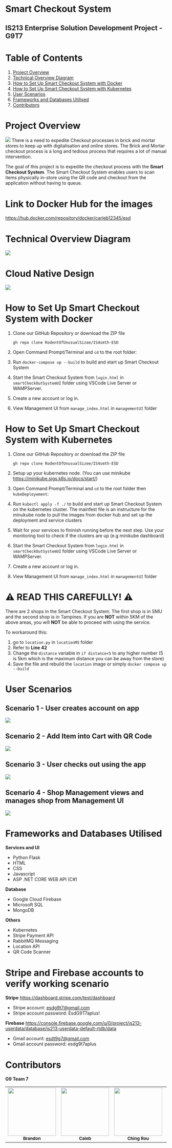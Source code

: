 # Smart Checkout System
## IS213 Enterprise Solution Development Project - G9T7

# Table of Contents
1. [Project Overview](#project-overview)
2. [Technical Overview Diagram](#technical-overview-diagram)
3. [How to Set Up Smart Checkout System with Docker](#how-to-set-up-smart-checkout-system-with-docker)
4. [How to Set Up Smart Checkout System with Kubernetes](#how-to-set-up-smart-checkout-system-with-kubernetes)
5. [User Scenarios](#user-scenarios)
6. [Frameworks and Databases Utilised](#frameworks-and-databases-utilised)
7. [Contributors](#contributors)


# Project Overview
<img src="ReadmeFiles\logo.jpg">
There is a need to expedite Checkout processes in brick and mortar stores to keep up with digitalisation and online stores. The Brick and Mortar checkout process is a long and tedious process that requires a lot of manual intervention. 

The goal of this project is to expedite the checkout process with the **Smart Checkout System**. The Smart Checkout System enables users to scan items physically in-store using the QR code and checkout from the application without having to queue.

# Link to Docker Hub for the images 
https://hub.docker.com/repository/docker/carleb12345/esd

# Technical Overview Diagram
<img src="ReadmeFiles\overview_new.png">

# Cloud Native Design
<img src="ReadmeFiles\native.png">

# How to Set Up Smart Checkout System with Docker
1. Clone our GitHub Repository or download the ZIP file

    ```gh repo clone RodentOfUnusualSizee/IS4smth-ESD```

2. Open Command Prompt/Terminal and `cd` to the root folder:

3. Run ``` docker-compose up --build ``` to build and start up Smart Checkout System

4. Start the Smart Checkout System from `login.html` in `smartCheckOutSystemUI` folder using VSCode Live Server or WAMPServer.

5. Create a new account or log in.

6. View Management UI from `manage_index.html` in `managementUI` folder

# How to Set Up Smart Checkout System with Kubernetes
1. Clone our GitHub Repository or download the ZIP file

    ```gh repo clone RodentOfUnusualSizee/IS4smth-ESD```

2. Setup up your kubernetes node. (You can use minikube https://minikube.sigs.k8s.io/docs/start/)

3. Open Command Prompt/Terminal and `cd` to the root folder then `kubeDeployement`:

4. Run ``` kubectl apply -f ./ ``` to build and start up Smart Checkout System on the kubernetes cluster. The mainfest file is an instructure for the minukube node to pull the images from docker hub and set up the deployment and service clusters

5. Wait for your services to fininish running before the next step. Use your monitoring tool to check if the clusters are up (e.g minikube dashboard)

6. Start the Smart Checkout System from `login.html` in `smartCheckOutSystemUI` folder using VSCode Live Server or WAMPServer.

7. Create a new account or log in.

8. View Management UI from `manage_index.html` in `managementUI` folder


# ⚠️ READ THIS CAREFULLY! ⚠️

There are 2 shops in the Smart Checkout System. The first shop is in SMU and the second shop is in Tampines. If you are **NOT** within 5KM of the above areas, you will **NOT** be able to proceed with using the service.

To workaround this:
1. go to `location.py` in `locationMS` folder
2. Refer to **Line 42**
3. Change the `distance` variable in `if distance<5` to any higher number (5 is 5km which is the maximum distance you can be away from the store)
4. Save the file and rebuild the `location` image or simply `docker compose up --build` 

# User Scenarios
## Scenario 1 - User creates account on app
<img src="ReadmeFiles\scenario1.PNG">

## Scenario 2 - Add Item into Cart with QR Code
<img src="ReadmeFiles\scenario2.PNG">

## Scenario 3 - User checks out using the app
<img src="ReadmeFiles\scenario3.png">

## Scenario 4 - Shop Management views and manages shop from Management UI
<img src="ReadmeFiles\scenario4.png">

# Frameworks and Databases Utilised
**Services and UI**
- Python Flask
- HTML
- CSS 
- Javascript
- ASP .NET CORE WEB API (C#)

**Database**
- Google Cloud Firebase
- Microsoft SQL
- MongoDB

**Others**
- Kubernetes
- Stripe Payment API
- RabbitMQ Messaging
- Location API
- QR Code Scanner

# Stripe and Firebase accounts to verify working scenario
**Stripe**
https://dashboard.stripe.com/test/dashboard
- Stripe account: esdg9t7@gmail.com
- Stripe account password: EsdG9T7aplus!

**Firebase**
https://console.firebase.google.com/u/0/project/is213-userdata/database/is213-userdata-default-rtdb/data
- Gmail account: esdt9g7@gmail.com
- Gmail account password: esdg9t7aplus

# Contributors

**G9 Team 7**

<table>
    <tr>
        <td align="center"><img src="ReadmeFiles\brandon.jpg" width="150px;" alt=""/><br /><sub><b>Brandon</b></sub></a></td>
        <td align="center"><img src="ReadmeFiles\caleb.jpg" width="150px;" alt=""/><br /><sub><b>Caleb</b></sub></a></td>
        <td align="center"><img src="ReadmeFiles\rou.jpeg" width="150px;" alt=""/><br /><sub><b>Ching Rou</b></sub></a></td>
        <td align="center"><img src="ReadmeFiles\gerald.jpg" width="150px;" alt=""/><br /><sub><b>Gerald</b></sub></a></td>
        <td align="center"><img src="ReadmeFiles\yanwee.jpg" width="150px;" alt=""/><br /><sub><b>Yan Wee</b></sub></a></td>
    </tr>
</table>